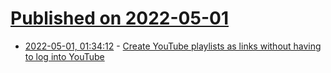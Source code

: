 # [Published on 2022-05-01](index.md)

* [2022-05-01, 01:34:12](https://news.ycombinator.com/item?id=31221260) - [Create YouTube playlists as links without having to log into YouTube](https://playlists.at/youtube/)
